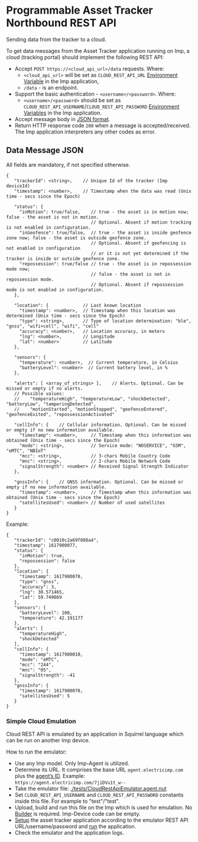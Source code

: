 # Programmable Asset Tracker Northbound REST API #

Sending data from the tracker to a cloud.

To get data messages from the Asset Tracker application running on Imp, a cloud (tracking portal) should implement the following REST API:
- Accept `POST https://<cloud_api_url>/data` requests. Where:
  - `<cloud_api_url>` will be set as `CLOUD_REST_API_URL` [Environment Variable](../README.md#user-defined-environment-variables) in the Imp application,
  - `/data` - is an endpoint.
- Support the basic authentication - `<username>/<password>`. Where:
  - `<username>/<password>` should be set as `CLOUD_REST_API_USERNAME`/`CLOUD_REST_API_PASSWORD` [Environment Variables](../README.md#user-defined-environment-variables) in the Imp application.
- Accept message body in [JSON format](#data-message-json).
- Return HTTP response code `200` when a message is accepted/received. The Imp application interpreters any other codes as error.

## Data Message JSON ##

All fields are mandatory, if not specified otherwise.

```
{
   "trackerId": <string>,    // Unique Id of the tracker (Imp deviceId)
   "timestamp": <number>,    // Timestamp when the data was read (Unix time - secs since the Epoch)

   "status": {
     "inMotion": true/false,    // true - the asset is in motion now; false - the asset is not in motion.
                                // Optional. Absent if motion tracking is not enabled in configuration.
     "inGeofence": true/false,  // true - the asset is inside geofence zone now; false - the asset is outside geofence zone.
                                // Optional. Absent if geofencing is not enabled in configuration
                                // or it is not yet determined if the tracker is inside or outside geofence zone.
     "repossession": true/false // true - the asset is in repossession mode now;
                                // false - the asset is not in repossession mode.
                                // Optional. Absent if repossession mode is not enabled in configuration.
   },

   "location": {             // Last known location
     "timestamp": <number>,  // Timestamp when this location was determined (Unix time - secs since the Epoch)
     "type": <string>,       // Type of location determination: "ble", "gnss", "wifi+cell", "wifi", "cell"
     "accuracy": <number>,   // Location accuracy, in meters
     "lng": <number>,        // Longitude
     "lat": <number>         // Latitude
   },

   "sensors": {
     "temperature": <number>,  // Current temperature, in Celsius
     "batteryLevel": <number>  // Current battery level, in %
   },

   "alerts": [ <array_of_strings> ],    // Alerts. Optional. Can be missed or empty if no alerts.
   // Possible values:
   //    "temperatureHigh", "temperatureLow", "shockDetected", "batteryLow", "tamperingDetected",
   //    "motionStarted", "motionStopped", "geofenceEntered", "geofenceExited", "repossessionActivated"

   "cellInfo": {    // Cellular information. Optional. Can be missed or empty if no new information available.
     "timestamp": <number>,     // Timestamp when this information was obtained (Unix time - secs since the Epoch)
     "mode": <string>,          // Service mode: "NOSERVICE", "GSM", "eMTC", "NBIoT"
     "mcc": <string>,           // 3-chars Mobile Country Code
     "mnc": <string>,           // 2-chars Mobile Network Code
     "signalStrength": <number> // Received Signal Strength Indicator
   },

   "gnssInfo": {    // GNSS information. Optional. Can be missed or empty if no new information available.
     "timestamp": <number>,     // Timestamp when this information was obtained (Unix time - secs since the Epoch)
     "satellitesUsed": <number> // Number of used satellites
   }
}
```

Example:
```
{
   "trackerId": "c0010c2a69f088a4",
   "timestamp": 1617900077,
   "status": {
     "inMotion": true,
     "repossession": false
   },
   "location": {
     "timestamp": 1617900070,
     "type": "gnss",
     "accuracy": 3,
     "lng": 30.571465,
     "lat": 59.749069
   },
   "sensors": {
     "batteryLevel": 100,
     "temperature": 42.191177
   },
   "alerts": [
     "temperatureHigh",
     "shockDetected"
   ],
   "cellInfo": {
     "timestamp": 1617900010,
     "mode": "eMTC",
     "mcc": "244",
     "mnc": "05",
     "signalStrength": -41
   },
   "gnssInfo": {
     "timestamp": 1617900070,
     "satellitesUsed": 5
   }
}
```

### Simple Cloud Emulation ###

Cloud REST API is emulated by an application in Squirrel language which can be run on another Imp device.

How to run the emulator:
- Use any Imp model. Only Imp-Agent is utilized.
- Determine its URL. It comprises the base URL `agent.electricimp.com` plus the [agent’s ID](https://developer.electricimp.com/faqs/terminology#agent). Example: `https://agent.electricimp.com/7jiDVu1t_w--`
- Take the emulator file: [./tests/CloudRestApiEmulator.agent.nut](./tests/CloudRestApiEmulator.agent.nut)
- Set `CLOUD_REST_API_USERNAME` and `CLOUD_REST_API_PASSWORD` constants inside this file. For example to "test"/"test".
- Upload, build and run this file on the Imp which is used for emulation. No [Builder](https://github.com/electricimp/Builder/) is required. Imp-Device code can be empty.
- [Setup](../README.md#setup) the asset tracker application according to the emulator REST API URL/username/password and [run](../README.md#build-and-run) the application.
- Check the emulator and the application logs.
